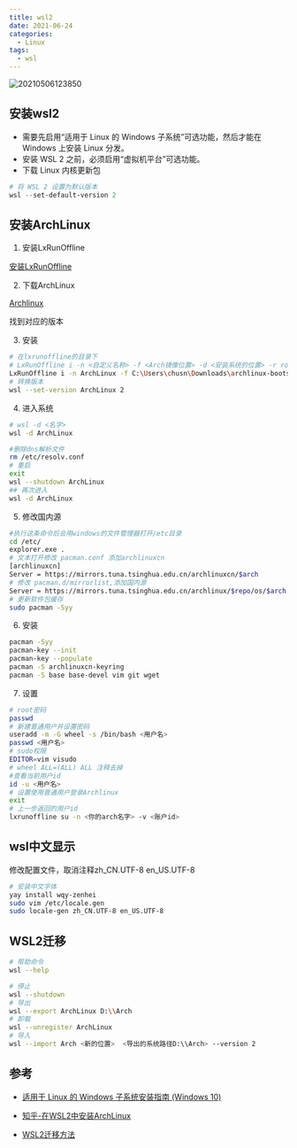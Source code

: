 ```yaml
---
title: wsl2
date: 2021-06-24
categories:
  - Linux
tags:
  - wsl
---
```



![20210506123850](https://fastly.jsdelivr.net/gh/qbmzc/images/md/20210506123850.png)

<!-- more -->

## 安装wsl2

- 需要先启用“适用于 Linux 的 Windows 子系统”可选功能，然后才能在 Windows 上安装 Linux 分发。
- 安装 WSL 2 之前，必须启用“虚拟机平台”可选功能。
- 下载 Linux 内核更新包

```PowerShell
# 将 WSL 2 设置为默认版本
wsl --set-default-version 2
```

## 安装ArchLinux


1. 安装LxRunOffline

[安装LxRunOffline](https://link.zhihu.com/?target=https%3A//github.com/DDoSolitary/LxRunOffline/releases)

2. 下载ArchLinux

[Archlinux](https://mirrors.tuna.tsinghua.edu.cn/archlinux/iso/latest/archlinux-bootstrap-2021.06.01-x86_64.tar.gz)

找到对应的版本

3. 安装

```bash
# 在lxrunoffline的目录下
# LxRunOffline i -n <自定义名称> -f <Arch镜像位置> -d <安装系统的位置> -r root.x86_64
LxRunOffline i -n ArchLinux -f C:\Users\chusn\Downloads\archlinux-bootstrap-2021.06.01-x86_64.tar.gz -d C:\Users\chusn\ArchLinux -r root.x86_64
# 转换版本
wsl --set-version ArchLinux 2
```

4. 进入系统

```bash
# wsl -d <名字>
wsl -d ArchLinux

#删除dns解析文件
rm /etc/resolv.conf
# 重启
exit
wsl --shutdown ArchLinux
## 再次进入
wsl -d ArchLinux
```
5. 修改国内源

```bash
#执行这条命令后会用windows的文件管理器打开/etc目录
cd /etc/
explorer.exe .
# 文本打开修改 pacman.conf 添加archlinuxcn
[archlinuxcn]
Server = https://mirrors.tuna.tsinghua.edu.cn/archlinuxcn/$arch
# 修改 pacman.d/mirrorlist,添加国内源
Server = https://mirrors.tuna.tsinghua.edu.cn/archlinux/$repo/os/$arch
# 更新软件包缓存
sudo pacman -Syy
```

6. 安装

```bash
pacman -Syy
pacman-key --init
pacman-key --populate
pacman -S archlinuxcn-keyring
pacman -S base base-devel vim git wget
```

7. 设置

```bash
# root密码
passwd
# 新建普通用户并设置密码
useradd -m -G wheel -s /bin/bash <用户名>
passwd <用户名>
# sudo权限 
EDITOR=vim visudo
# wheel ALL=(ALL) ALL 注释去掉
#查看当前用户id
id -u <用户名>
# 设置使用普通用户登录Archlinux
exit
# 上一步返回的用户id
lxrunoffline su -n <你的arch名字> -v <账户id>
```

## wsl中文显示

修改配置文件，取消注释zh_CN.UTF-8 en_US.UTF-8

```bash
# 安装中文字体
yay install wqy-zenhei
sudo vim /etc/locale.gen
sudo locale-gen zh_CN.UTF-8 en_US.UTF-8
```

## WSL2迁移

```bash
# 帮助命令
wsl --help

# 停止
wsl --shutdown
# 导出
wsl --export ArchLinux D:\\Arch
# 卸载
wsl --unregister ArchLinux
# 导入
wsl --import Arch <新的位置>  <导出的系统路径D:\\Arch> --version 2
```


## 参考

- [适用于 Linux 的 Windows 子系统安装指南 (Windows 10)](https://docs.microsoft.com/zh-cn/windows/wsl/install-win10)

- [知乎-在WSL2中安装ArchLinux](https://zhuanlan.zhihu.com/p/266585727)

- [WSL2迁移方法](https://blog.csdn.net/zhys2007/article/details/110958577)